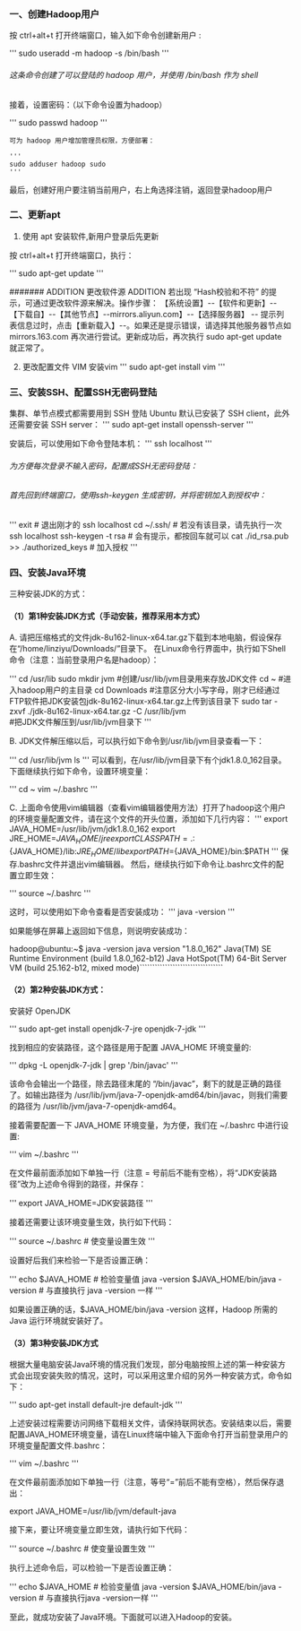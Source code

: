 ### 一、创建Hadoop用户
按 ctrl+alt+t 打开终端窗口，输入如下命令创建新用户 :

'''
sudo useradd -m hadoop -s /bin/bash
'''
###### 这条命令创建了可以登陆的 hadoop 用户，并使用 /bin/bash 作为 shell

接着，设置密码：（以下命令设置为hadoop）

'''
sudo passwd hadoop
'''

    可为 hadoop 用户增加管理员权限，方便部署：

    '''
    sudo adduser hadoop sudo
    '''
    
最后，创建好用户要注销当前用户，右上角选择注销，返回登录hadoop用户


### 二、更新apt
1. 使用 apt 安装软件,新用户登录后先更新

按 ctrl+alt+t 打开终端窗口，执行：

'''
sudo apt-get update
'''

#######  ADDITION 更改软件源 ADDITION
若出现 “Hash校验和不符” 的提示，可通过更改软件源来解决。操作步骤：
【系统设置】--【软件和更新】--【下载自】--【其他节点】--mirrors.aliyun.com】--【选择服务器】
-- 提示列表信息过时，点击【重新载入】--。如果还是提示错误，请选择其他服务器节点如 mirrors.163.com 再次进行尝试。更新成功后，再次执行 sudo apt-get update 就正常了。

2. 更改配置文件 VIM
安装vim
'''
sudo apt-get install vim
'''


### 三、安装SSH、配置SSH无密码登陆
集群、单节点模式都需要用到 SSH 登陆
Ubuntu 默认已安装了 SSH client，此外还需要安装 SSH server：
'''
sudo apt-get install openssh-server
'''


安装后，可以使用如下命令登陆本机：
'''
ssh localhost
'''

###### 为方便每次登录不输入密码，配置成SSH无密码登陆：
###### 首先回到终端窗口，使用ssh-keygen 生成密钥，并将密钥加入到授权中：

'''
exit                           # 退出刚才的 ssh localhost
cd ~/.ssh/                     # 若没有该目录，请先执行一次ssh localhost
ssh-keygen -t rsa              # 会有提示，都按回车就可以
cat ./id_rsa.pub >> ./authorized_keys  # 加入授权
'''



### 四、安装Java环境

三种安装JDK的方式：
#### （1）第1种安装JDK方式（手动安装，推荐采用本方式）

A. 请把压缩格式的文件jdk-8u162-linux-x64.tar.gz下载到本地电脑，假设保存在“/home/linziyu/Downloads/”目录下。
在Linux命令行界面中，执行如下Shell命令（注意：当前登录用户名是hadoop）：

'''
cd /usr/lib
sudo mkdir jvm        #创建/usr/lib/jvm目录用来存放JDK文件
cd ~                  #进入hadoop用户的主目录
cd Downloads          #注意区分大小写字母，刚才已经通过FTP软件把JDK安装包jdk-8u162-linux-x64.tar.gz上传到该目录下
sudo tar -zxvf ./jdk-8u162-linux-x64.tar.gz -C /usr/lib/jvm   
                      #把JDK文件解压到/usr/lib/jvm目录下
'''

B. JDK文件解压缩以后，可以执行如下命令到/usr/lib/jvm目录查看一下：

'''
cd /usr/lib/jvm
ls
'''
可以看到，在/usr/lib/jvm目录下有个jdk1.8.0_162目录。
下面继续执行如下命令，设置环境变量：

'''
cd ~
vim ~/.bashrc
'''



C. 上面命令使用vim编辑器（查看vim编辑器使用方法）打开了hadoop这个用户的环境变量配置文件，请在这个文件的开头位置，添加如下几行内容：
'''
export JAVA_HOME=/usr/lib/jvm/jdk1.8.0_162
export JRE_HOME=${JAVA_HOME}/jre
export CLASSPATH=.:${JAVA_HOME}/lib:${JRE_HOME}/lib
export PATH=${JAVA_HOME}/bin:$PATH
'''
保存.bashrc文件并退出vim编辑器。
然后，继续执行如下命令让.bashrc文件的配置立即生效：

'''
source ~/.bashrc
'''


这时，可以使用如下命令查看是否安装成功：
'''
java -version
'''

如果能够在屏幕上返回如下信息，则说明安装成功：

  hadoop@ubuntu:~$ java -version
  java version "1.8.0_162"
  Java(TM) SE Runtime Environment (build 1.8.0_162-b12)
  Java HotSpot(TM) 64-Bit Server VM (build 25.162-b12, mixed mode)`````````````````````````````````


#### （2）第2种安装JDK方式：
安装好 OpenJDK 

'''
sudo apt-get install openjdk-7-jre openjdk-7-jdk
'''

找到相应的安装路径，这个路径是用于配置 JAVA_HOME 环境变量的:

'''
dpkg -L openjdk-7-jdk | grep '/bin/javac'
'''

该命令会输出一个路径，除去路径末尾的 “/bin/javac”，剩下的就是正确的路径了。如输出路径为 /usr/lib/jvm/java-7-openjdk-amd64/bin/javac，则我们需要的路径为 /usr/lib/jvm/java-7-openjdk-amd64。

接着需要配置一下 JAVA_HOME 环境变量，为方便，我们在 ~/.bashrc 中进行设置:

'''
vim ~/.bashrc
'''

在文件最前面添加如下单独一行（注意 = 号前后不能有空格），将“JDK安装路径”改为上述命令得到的路径，并保存：

'''
export JAVA_HOME=JDK安装路径
'''

接着还需要让该环境变量生效，执行如下代码：

'''
source ~/.bashrc    # 使变量设置生效
'''

设置好后我们来检验一下是否设置正确：

'''
echo $JAVA_HOME     # 检验变量值
java -version
$JAVA_HOME/bin/java -version  # 与直接执行 java -version 一样
'''

如果设置正确的话，$JAVA_HOME/bin/java -version
这样，Hadoop 所需的 Java 运行环境就安装好了。


#### （3）第3种安装JDK方式

根据大量电脑安装Java环境的情况我们发现，部分电脑按照上述的第一种安装方式会出现安装失败的情况，这时，可以采用这里介绍的另外一种安装方式，命令如下：

'''
sudo apt-get install default-jre default-jdk
'''

上述安装过程需要访问网络下载相关文件，请保持联网状态。安装结束以后，需要配置JAVA_HOME环境变量，请在Linux终端中输入下面命令打开当前登录用户的环境变量配置文件.bashrc：

'''
vim ~/.bashrc
'''

在文件最前面添加如下单独一行（注意，等号“=”前后不能有空格），然后保存退出：

export JAVA_HOME=/usr/lib/jvm/default-java

接下来，要让环境变量立即生效，请执行如下代码：

'''
source ~/.bashrc    # 使变量设置生效
'''

执行上述命令后，可以检验一下是否设置正确：

'''
echo $JAVA_HOME     # 检验变量值
java -version
$JAVA_HOME/bin/java -version  # 与直接执行java -version一样
'''

至此，就成功安装了Java环境。下面就可以进入Hadoop的安装。












